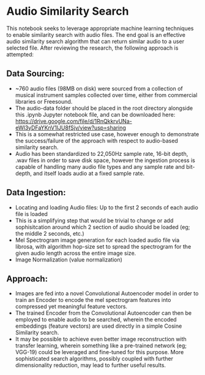 # Audio Similarity Search

This notebook seeks to leverage appropriate machine learning techniques to enable similarity search with audio files. The end goal is an effective audio similarity search algorithm that can return similar audio to a user selected file. After reviewing the research, the following approach is attempted:

## Data Sourcing:
* ~760 audio files (98MB on disk) were sourced from a collection of musical instrument samples collected over time, either from commercial libraries or Freesound.
* The audio-data folder should be placed in the root directory alongside this .ipynb Jupyter notebook file, and can be downloaded here: https://drive.google.com/file/d/1RnQkkrvUNa-eWl3yDFaYKnV1lJU8fSjv/view?usp=sharing
* This is a somewhat restricted use case, however enough to demonstrate the success/failure of the approach with respect to audio-based similarity search.
* Audio has been standardized to 22,050Hz sample rate, 16-bit depth, .wav files in order to save disk space, however the ingestion process is capable of handling many audio file types and any sample rate and bit-depth, and itself loads audio at a fixed sample rate.
## Data Ingestion:
* Locating and loading Audio files: Up to the first 2 seconds of each audio file is loaded
* This is a simplifying step that would be trivial to change or add sophisitcation around which 2 section of audio should be loaded (eg; the middle 2 seconds, etc.)
* Mel Spectrogram image generation for each loaded audio file via librosa, with algorithm hop-size set to spread the spectrogram for the given audio length across the entire image size.
* Image Normalization (value normalization)
## Approach:
* Images are fed into a novel Convolutional Autoencoder model in order to train an Encoder to encode the mel spectrogram features into compressed yet meaningful feature vectors.
* The trained Encoder from the Convolutional Autoencoder can then be employed to enable audio to be searched, wherein the encoded embeddings (feature vectors) are used directly in a simple Cosine Similarity search.
* It may be possible to achieve even better image reconstruction with transfer learning, wherein something like a pre-trained network (eg; VGG-19) could be leveraged and fine-tuned for this purpose.
More sophisticated search algorithms, possibly coupled with further dimensionality reduction, may lead to further useful results.